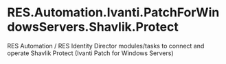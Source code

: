 # RES.Automation.Ivanti.PatchForWindowsServers.Shavlik.Protect
RES Automation / RES Identity Director modules/tasks to connect and operate Shavlik Protect (Ivanti Patch for Windows Servers)
